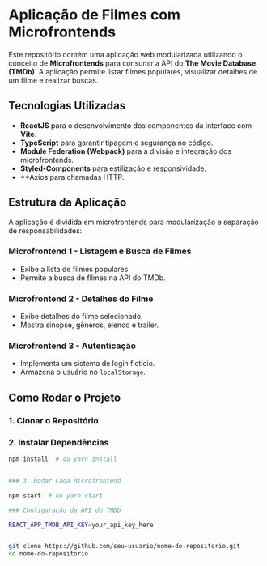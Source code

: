 # Aplicação de Filmes com Microfrontends

Este repositório contém uma aplicação web modularizada utilizando o conceito de **Microfrontends** para consumir a API do **The Movie Database (TMDb)**. A aplicação permite listar filmes populares, visualizar detalhes de um filme e realizar buscas.

## Tecnologias Utilizadas

- **ReactJS** para o desenvolvimento dos componentes da interface com **Vite**.
- **TypeScript** para garantir tipagem e segurança no código.
- **Module Federation (Webpack)** para a divisão e integração dos microfrontends.
- **Styled-Components** para estilização e responsividade.
- **Axios para chamadas HTTP.

## Estrutura da Aplicação

A aplicação é dividida em microfrontends para modularização e separação de responsabilidades:

### Microfrontend 1 - Listagem e Busca de Filmes
- Exibe a lista de filmes populares.
- Permite a busca de filmes na API do TMDb.

### Microfrontend 2 - Detalhes do Filme
- Exibe detalhes do filme selecionado.
- Mostra sinopse, gêneros, elenco e trailer.

### Microfrontend 3 - Autenticação
- Implementa um sistema de login fictício.
- Armazena o usuário no `localStorage`.

## Como Rodar o Projeto

### 1. Clonar o Repositório

### 2. Instalar Dependências 

```bash
npm install  # ou yarn install


### 3. Rodar Cada Microfrontend

npm start  # ou yarn start

### Configuração da API do TMDb

REACT_APP_TMDB_API_KEY=your_api_key_here


git clone https://github.com/seu-usuario/nome-do-repositorio.git
cd nome-do-repositorio
